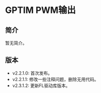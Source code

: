 # GPTIM PWM输出
## 简介
暂无简介。

## 版本
- v2.2.1.0: 首次发布。
- v2.2.1.1: 修改一些注释问题，删除无用代码。
- v2.3.1.2: 更新FL驱动库版本。
